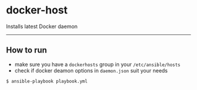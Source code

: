 # docker-host

Installs latest Docker daemon

---

## How to run

- make sure you have a `dockerhosts` group in your `/etc/ansible/hosts`
- check if docker deamon options in `daemon.json` suit your needs

```shell
$ ansible-playbook playbook.yml
```
